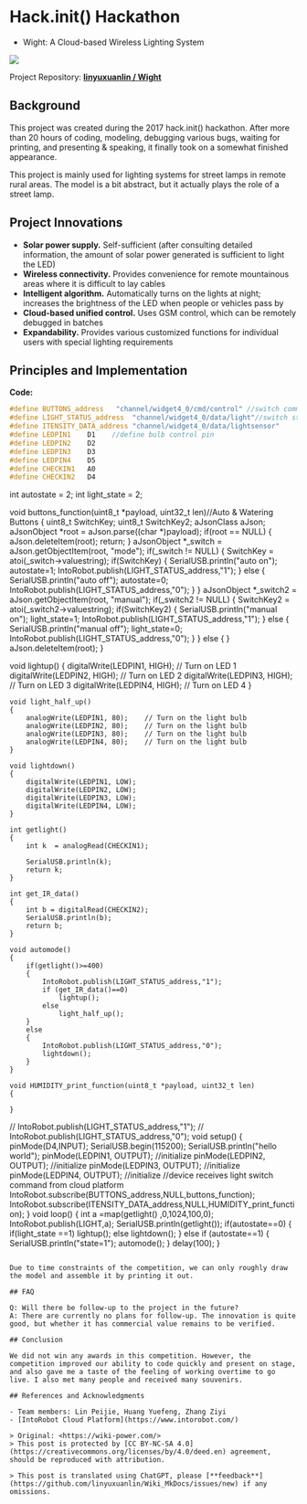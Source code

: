 # Hack.init() Hackathon

- Wight: A Cloud-based Wireless Lighting System

![](https://wiki-media-1253965369.cos.ap-guangzhou.myqcloud.com/img/wight.jpg)

Project Repository: [**linyuxuanlin / Wight**](https://github.com/linyuxuanlin/Wight)

## Background

This project was created during the 2017 hack.init() hackathon. After more than 20 hours of coding, modeling, debugging various bugs, waiting for printing, and presenting & speaking, it finally took on a somewhat finished appearance.

This project is mainly used for lighting systems for street lamps in remote rural areas. The model is a bit abstract, but it actually plays the role of a street lamp.

## Project Innovations

- **Solar power supply.** Self-sufficient (after consulting detailed information, the amount of solar power generated is sufficient to light the LED)
- **Wireless connectivity.** Provides convenience for remote mountainous areas where it is difficult to lay cables
- **Intelligent algorithm.** Automatically turns on the lights at night; increases the brightness of the LED when people or vehicles pass by
- **Cloud-based unified control.** Uses GSM control, which can be remotely debugged in batches
- **Expandability.** Provides various customized functions for individual users with special lighting requirements

## Principles and Implementation

**Code:**

```cpp
#define BUTTONS_address   "channel/widget4_0/cmd/control" //switch command
#define LIGHT_STATUS_address  "channel/widget4_0/data/light"//switch status
#define ITENSITY_DATA_address "channel/widget4_0/data/lightsensor"
#define LEDPIN1    D1    //define bulb control pin
#define LEDPIN2    D2
#define LEDPIN3    D3
#define LEDPIN4    D5
#define CHECKIN1   A0
#define CHECKIN2   D4
```

int autostate = 2;
int light_state = 2;

void buttons_function(uint8_t *payload, uint32_t len)//Auto & Watering Buttons
{
    uint8_t SwitchKey;
    uint8_t SwitchKey2;
    aJsonClass aJson;
    aJsonObject *root = aJson.parse((char *)payload);
    if(root == NULL)
    {
        aJson.deleteItem(root);
        return;
    }
    aJsonObject *_switch = aJson.getObjectItem(root, "mode");
    if(_switch != NULL)
    {
        SwitchKey = atoi(_switch->valuestring);
        if(SwitchKey)
        {
            SerialUSB.println("auto on");
            autostate=1;
            IntoRobot.publish(LIGHT_STATUS_address,"1");
        }
        else
        {
            SerialUSB.println("auto off");
            autostate=0;
            IntoRobot.publish(LIGHT_STATUS_address,"0");
        }
    }
    aJsonObject *_switch2 = aJson.getObjectItem(root, "manual");
    if(_switch2 != NULL)
    {
        SwitchKey2 = atoi(_switch2->valuestring);
        if(SwitchKey2)
        {
            SerialUSB.println("manual on");
            light_state=1;
            IntoRobot.publish(LIGHT_STATUS_address,"1");
        }
        else
        {
            SerialUSB.println("manual off");
            light_state=0;
            IntoRobot.publish(LIGHT_STATUS_address,"0");
        }
    }
    else
    {
    }
    aJson.deleteItem(root);
}

void lightup()
{
    digitalWrite(LEDPIN1, HIGH);    // Turn on LED 1
    digitalWrite(LEDPIN2, HIGH);    // Turn on LED 2
    digitalWrite(LEDPIN3, HIGH);    // Turn on LED 3
    digitalWrite(LEDPIN4, HIGH);    // Turn on LED 4
}

```
void light_half_up()
{
    analogWrite(LEDPIN1, 80);    // Turn on the light bulb
    analogWrite(LEDPIN2, 80);    // Turn on the light bulb
    analogWrite(LEDPIN3, 80);    // Turn on the light bulb
    analogWrite(LEDPIN4, 80);    // Turn on the light bulb
}

void lightdown()
{
    digitalWrite(LEDPIN1, LOW);
    digitalWrite(LEDPIN2, LOW);
    digitalWrite(LEDPIN3, LOW);
    digitalWrite(LEDPIN4, LOW);
}

int getlight()
{
    int k  = analogRead(CHECKIN1);

    SerialUSB.println(k);
    return k;
}

int get_IR_data()
{
    int b = digitalRead(CHECKIN2);
    SerialUSB.println(b);
    return b;
}

void automode()
{
    if(getlight()>=400)
    {
        IntoRobot.publish(LIGHT_STATUS_address,"1");
        if (get_IR_data()==0)
            lightup();
        else
            light_half_up();
    }
    else
    {
        IntoRobot.publish(LIGHT_STATUS_address,"0");
        lightdown();
    }
}

void HUMIDITY_print_function(uint8_t *payload, uint32_t len)
{

}
```

// IntoRobot.publish(LIGHT_STATUS_address,"1");
// IntoRobot.publish(LIGHT_STATUS_address,"0");
void setup()
{
    pinMode(D4,INPUT);
    SerialUSB.begin(115200);
    SerialUSB.println("hello world");
    pinMode(LEDPIN1, OUTPUT);    //initialize
    pinMode(LEDPIN2, OUTPUT);    //initialize
    pinMode(LEDPIN3, OUTPUT);    //initialize
    pinMode(LEDPIN4, OUTPUT);    //initialize
    //device receives light switch command from cloud platform
    IntoRobot.subscribe(BUTTONS_address,NULL,buttons_function);
    IntoRobot.subscribe(ITENSITY_DATA_address,NULL,HUMIDITY_print_function);
}
void loop()
{
   int a =map(getlight() ,0,1024,100,0);
   IntoRobot.publish(LIGHT,a);
    SerialUSB.println(getlight());
    if(autostate==0)
    {
        if(light_state ==1)
        lightup();
        else
        lightdown();
    }
    else if (autostate==1)
    {
        SerialUSB.println("state=1");
        automode();
    }
    delay(100);
}
```

Due to time constraints of the competition, we can only roughly draw the model and assemble it by printing it out.

## FAQ

Q: Will there be follow-up to the project in the future?  
A: There are currently no plans for follow-up. The innovation is quite good, but whether it has commercial value remains to be verified.

## Conclusion

We did not win any awards in this competition. However, the competition improved our ability to code quickly and present on stage, and also gave me a taste of the feeling of working overtime to go live. I also met many people and received many souvenirs.

## References and Acknowledgments

- Team members: Lin Peijie, Huang Yuefeng, Zhang Ziyi
- [IntoRobot Cloud Platform](https://www.intorobot.com/)

> Original: <https://wiki-power.com/>  
> This post is protected by [CC BY-NC-SA 4.0](https://creativecommons.org/licenses/by/4.0/deed.en) agreement, should be reproduced with attribution.

> This post is translated using ChatGPT, please [**feedback**](https://github.com/linyuxuanlin/Wiki_MkDocs/issues/new) if any omissions.